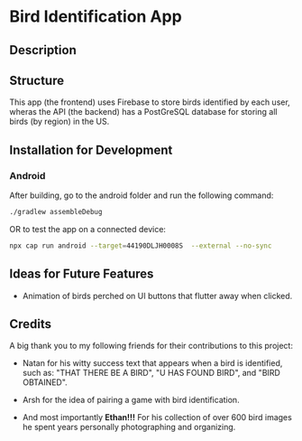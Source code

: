 # Bird Identification App

## Description

## Structure

This app (the frontend) uses Firebase to store birds identified by each user, wheras the API (the backend) has a PostGreSQL database for storing all birds (by region) in the US.

## Installation for Development

### Android

After building, go to the android folder and run the following command:

```bash
./gradlew assembleDebug
``` 

OR to test the app on a connected device:

```bash
npx cap run android --target=44190DLJH0008S  --external --no-sync
```

## Ideas for Future Features

- Animation of birds perched on UI buttons that flutter away when clicked.
  
## Credits

A big thank you to my following friends for their contributions to this project:
  
- Natan for his witty success text that appears when a bird is identified, such as: "THAT THERE BE A BIRD", "U HAS FOUND BIRD", and "BIRD OBTAINED".
  
- Arsh for the idea of pairing a game with bird identification.

- And most importantly **Ethan!!!** For his collection of over 600 bird images he spent years personally photographing and organizing.